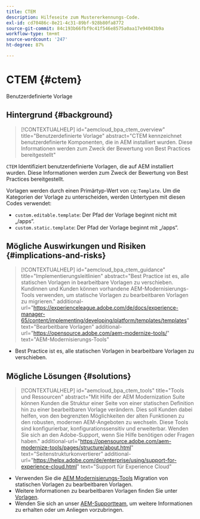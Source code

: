 ```yaml
---
title: CTEM
description: Hilfeseite zum Mustererkennungs-Code.
exl-id: cd70486c-8e21-4c31-89bf-928b80fa8772
source-git-commit: 84c193b66fbf9c41f546e8575a0aa17e94043b9a
workflow-type: tm+mt
source-wordcount: '247'
ht-degree: 87%

---
```


# CTEM {#ctem}

Benutzerdefinierte Vorlage

## Hintergrund {#background}

>[!CONTEXTUALHELP]
>id="aemcloud_bpa_ctem_overview"
>title="Benutzerdefinierte Vorlage"
>abstract="CTEM kennzeichnet benutzerdefinierte Komponenten, die in AEM installiert wurden. Diese Informationen werden zum Zweck der Bewertung von Best Practices bereitgestellt"

`CTEM`  Identifiziert benutzerdefinierte Vorlagen, die auf AEM installiert wurden. Diese Informationen werden zum Zweck der Bewertung von Best Practices bereitgestellt.

Vorlagen werden durch einen Primärtyp-Wert von `cq:Template`. Um die Kategorien der Vorlage zu unterscheiden, werden Untertypen mit diesen Codes verwendet:

* `custom.editable.template`: Der Pfad der Vorlage beginnt nicht mit „/apps“.
* `custom.static.template`: Der Pfad der Vorlage beginnt mit „/apps“.

## Mögliche Auswirkungen und Risiken {#implications-and-risks}

>[!CONTEXTUALHELP]
>id="aemcloud_bpa_ctem_guidance"
>title="Implementierungsleitlinien"
>abstract="Best Practice ist es, alle statischen Vorlagen in bearbeitbare Vorlagen zu verschieben. Kundinnen und Kunden können vorhandene AEM-Modernisierungs-Tools verwenden, um statische Vorlagen zu bearbeitbaren Vorlagen zu migrieren."
>additional-url="https://experienceleague.adobe.com/de/docs/experience-manager-65/content/implementing/developing/platform/templates/templates" text="Bearbeitbare Vorlagen"
>additional-url="https://opensource.adobe.com/aem-modernize-tools/" text="AEM-Modernisierungs-Tools"

* Best Practice ist es, alle statischen Vorlagen in bearbeitbare Vorlagen zu verschieben.

## Mögliche Lösungen {#solutions}

>[!CONTEXTUALHELP]
>id="aemcloud_bpa_ctem_tools"
>title="Tools und Ressourcen"
>abstract="Mit Hilfe der AEM Modernization Suite können Kunden die Struktur einer Seite von einer statischen Definition hin zu einer bearbeitbaren Vorlage verändern. Dies soll Kunden dabei helfen, von den begrenzten Möglichkeiten der alten Funktionen zu den robusten, modernen AEM-Angeboten zu wechseln. Diese Tools sind konfigurierbar, konfigurationssensitiv und erweiterbar. Wenden Sie sich an den Adobe-Support, wenn Sie Hilfe benötigen oder Fragen haben."
>additional-url="https://opensource.adobe.com/aem-modernize-tools/pages/structure/about.html" text="Seitenstrukturkonvertierer"
>additional-url="https://helpx.adobe.com/de/enterprise/using/support-for-experience-cloud.html" text="Support für Experience Cloud"

* Verwenden Sie die [AEM Modernisierungs-Tools](https://opensource.adobe.com/aem-modernize-tools/) Migration von statischen Vorlagen zu bearbeitbaren Vorlagen.
* Weitere Informationen zu bearbeitbaren Vorlagen finden Sie unter [Vorlagen](https://experienceleague.adobe.com/de/docs/experience-manager-65/content/implementing/developing/platform/templates/templates).
* Wenden Sie sich an unser [AEM-Supportteam](https://helpx.adobe.com/de/enterprise/using/support-for-experience-cloud.html), um weitere Informationen zu erhalten oder um Anliegen vorzubringen.
